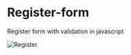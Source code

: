 # Register-form
Register form with validation in javascript<br>

![Register](https://user-images.githubusercontent.com/38325801/74726979-b0740700-5240-11ea-909c-88ebaa11ac86.png)



